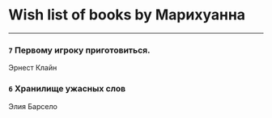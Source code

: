 # Wish list of books by Марихуанна
---

### `7` Первому игроку приготовиться.
Эрнест Клайн

### `6` Хранилище ужасных слов
Элия Барсело

